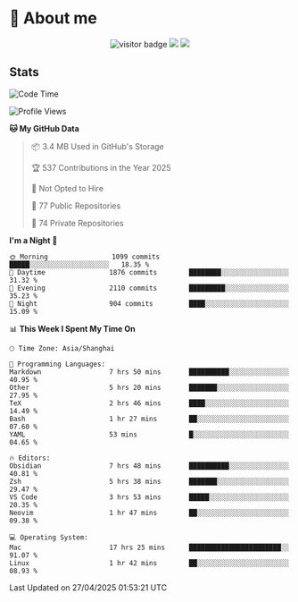 <!-- ![](https://youpai.roccoshi.top/img/20200804214216.png) -->

# 🧐 About me
 
<p align="center">
<img src="https://visitor-badge.laobi.icu/badge?page_id=Lincest.Lincest&title=hits" alt="visitor badge"/>
<a href="mailto:imroccoshi@gmail.com"><img src="https://img.shields.io/badge/gmail-imroccoshi%40gmail.com-red"></a>
<a href="https://blog.roccoshi.top"><img src="https://img.shields.io/badge/blog-roccoshi-green"></a>
</p>

## Stats

<!--START_SECTION:waka-->
![Code Time](http://img.shields.io/badge/Code%20Time-2%2C481%20hrs%2012%20mins-blue)

![Profile Views](http://img.shields.io/badge/Profile%20Views-7-blue)

**🐱 My GitHub Data** 

> 📦 3.4 MB Used in GitHub's Storage 
 > 
> 🏆 537 Contributions in the Year 2025
 > 
> 🚫 Not Opted to Hire
 > 
> 📜 77 Public Repositories 
 > 
> 🔑 74 Private Repositories 
 > 
**I'm a Night 🦉** 

```text
🌞 Morning                1099 commits        █████░░░░░░░░░░░░░░░░░░░░   18.35 % 
🌆 Daytime                1876 commits        ████████░░░░░░░░░░░░░░░░░   31.32 % 
🌃 Evening                2110 commits        █████████░░░░░░░░░░░░░░░░   35.23 % 
🌙 Night                  904 commits         ████░░░░░░░░░░░░░░░░░░░░░   15.09 % 
```


📊 **This Week I Spent My Time On** 

```text
🕑︎ Time Zone: Asia/Shanghai

💬 Programming Languages: 
Markdown                 7 hrs 50 mins       ██████████░░░░░░░░░░░░░░░   40.95 % 
Other                    5 hrs 20 mins       ███████░░░░░░░░░░░░░░░░░░   27.95 % 
TeX                      2 hrs 46 mins       ████░░░░░░░░░░░░░░░░░░░░░   14.49 % 
Bash                     1 hr 27 mins        ██░░░░░░░░░░░░░░░░░░░░░░░   07.60 % 
YAML                     53 mins             █░░░░░░░░░░░░░░░░░░░░░░░░   04.65 % 

🔥 Editors: 
Obsidian                 7 hrs 48 mins       ██████████░░░░░░░░░░░░░░░   40.81 % 
Zsh                      5 hrs 38 mins       ███████░░░░░░░░░░░░░░░░░░   29.47 % 
VS Code                  3 hrs 53 mins       █████░░░░░░░░░░░░░░░░░░░░   20.35 % 
Neovim                   1 hr 47 mins        ██░░░░░░░░░░░░░░░░░░░░░░░   09.38 % 

💻 Operating System: 
Mac                      17 hrs 25 mins      ███████████████████████░░   91.07 % 
Linux                    1 hr 42 mins        ██░░░░░░░░░░░░░░░░░░░░░░░   08.93 % 
```


 Last Updated on 27/04/2025 01:53:21 UTC
<!--END_SECTION:waka-->


